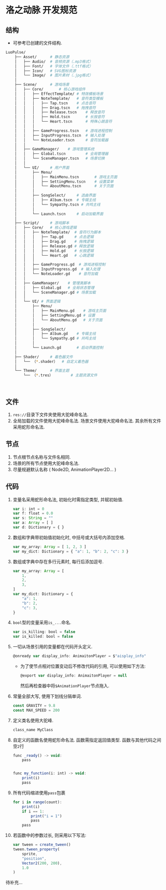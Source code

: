 

# 洛之动脉 开发规范

## 结构

- 可参考已创建的文件结构.

```bash
LuoPulse/
	├── Asset/		# 静态资源
	│	├── Audio/	# 音频资源（.mp3格式）
	│	├── Font/	# 字体文件（.ttf格式）
	│	├── Icon/	# SVG图标资源
	│	└── Image/	# 图片素材（.jpg格式）
	│
	├── Scene/		# 游戏场景
	│   ├── Core/		# 核心游戏组件
	│   │   ├── EffectTemplate/	# 特效模板场景
	│   │   ├── NoteTemplate/	# 音符类型模板
	│   │   │   ├── Tap.tscn	# 点击音符
	│   │   │   ├── Drag.tscn	# 拖拽音符
	│   │   │   ├── Release.tscn 	# 释放音符
	│   │   │   ├── Hold.tscn		# 长按音符
	│   │   │   └── Heart.tscn		# 特殊心跳音符
	│   │   │
	│   │   ├── GameProgress.tscn	# 游戏进程控制
	│   │   ├── InputProgress.tscn	# 输入处理
	│   │   └── NoteLoader.tscn		# 音符加载器
	│   │
	│   ├── GameManager/	# 游戏管理系统
	│   │   ├── Global.tscn			# 全局管理器
	│   │   └── SceneManager.tscn	# 场景切换
	│   │
	│   └── UI/		# 用户界面
	│       ├── Menu/
	│       │   ├── MainMenu.tscn		# 游戏主页面
	│       │   ├── SettingMenu.tscn	# 设置菜单
	│       │   └── AboutMenu.tscn		# 关于页面
	│       │
	│       ├── SongSelect/     # 选曲界面
	│       │   ├── Album.tscn  # 专辑主线
	│       │   └── Sympathy.tscn # 共鸣主线
	│       │
	│       └── Launch.tscn     # 启动加载界面
	│	
	├── Script/		# 游戏脚本
	│   ├── Core/	# 核心游戏逻辑
	│   │   ├── NoteTemplate/  # 音符行为脚本
	│   │   │   ├── Tap.gd     # 点击逻辑
	│   │   │   ├── Drag.gd    # 拖拽逻辑
	│   │   │   ├── Release.gd # 释放逻辑
	│   │   │   ├── Hold.gd    # 长按逻辑
	│   │   │   └── Heart.gd   # 心跳逻辑
	│   │   │
	│   │   ├── GameProgress.gd  # 游戏进程控制
	│   │   ├── InputProgress.gd  # 输入处理
	│   │   └── NoteLoader.gd    # 音符加载
	│   │
	│   ├── GameManager/	# 管理类脚本
	│   │   ├── Global.gd	# 全局状态管理
	│   │   └── SceneManager.gd # 场景加载
	│   │
	│   └── UI/	# 界面逻辑
	│       ├── Menu/          
	│       │   ├── MainMenu.gd    # 游戏主页面
	│       │   ├── SettingMenu.gd # 设置
	│       │   └── AboutMenu.gd   # 关于页面
	│       │
	│       ├── SongSelect/     
	│       │   ├── Album.gd	# 专辑主线
	│       │   └── Sympathy.gd # 共鸣主线
	│       │
	│       └── Launch.gd		# 启动界面控制
	│
	├── Shader/		# 着色器文件
	│   └── （*.shader）	# 自定义着色器
	│
	└── Theme/		# 界面主题
		└── （*.tres）		# 主题资源文件
```


​    

## 文件

1. `res://`目录下文件夹使用大驼峰命名法.
2. 全局加载的文件使用大驼峰命名法. 场景文件使用大驼峰命名法. 其余所有文件采用蛇形命名法.

## 节点

1. 节点根节点名称与文件名相同.
1. 场景的所有节点使用大驼峰命名法.
2. 尽量规避默认名称 ( Node2D, AnimationPlayer2D... )

## 代码

1. 变量名采用蛇形命名法, 初始化时需指定类型, 并赋初始值. 

    ```javascript
    var i: int = 0
    var f: float = 0.0
    var s: String = ""
    var a: Array = [ ]
    var d: Dictionary = { }
    ```
    
    
    
2. 数组和字典带初始值初始化时, 中括号或大括号内添加空格.

    ``` javascript
    var my_array: Array = [ 1, 2, 3 ]
    var my_dict: Dictionary = { "a": 1, "b": 2, "c": 3 }
    ```
    
    
    
3. 数组或字典中存在多行元素时, 每行后添加逗号.

    ```javascript
    var my_array: Array = [
        1,
        2,
        3,
    ]
    var my_dict: Dictionary = {
        "a": 1,
        "b": 2,
        "c": 3,
    }
    ```

    

2. `bool`型的变量采用`is_...`命名. 

    ```javascript
    var is_killing: bool = false
    var is_killed: bool = false
    ```
    
    
    
3. 一切从场景引用的变量都在代码开头定义. 

    ```javascript
    @onready var display_info: AnimaitonPlayer = $"aisplay_info"
    ```

	
	
	- 为了使节点相对位置变动后不修改代码的引用, 可以使用如下方法: 
	
	    ```javascript
	    @export var display_info: AnimaitonPlayer = null
	    ```
	
	    然后再检查器中将`$AnimationPlayer`节点拖入.



4. 常量全部大写, 使用下划线分隔单词.

    ```javascript
    const GRAVITY = 9.8
    const MAX_SPEED = 200
    ```

    


5. 定义类名使用大驼峰.

    ```javascript
    class_name MyClass
    ```

    

6. 自定义的函数名使用蛇形命名法. 函数需指定返回值类型. 函数与其他代码之间空`2`行

    ```javascript
    func _ready() -> void:
    	pass
    
    
    func my_function(i: int) -> void:
    	print(i)
    	pass
    ```

    

6. 所有代码缩进使用`pass`包裹

    ```javascript
    for i in range(count):
    	print(i)
    	if i == 1:
    		print("i = 1")
    		pass
    	pass
    ```

    

7. 若函数中的参数过长, 则采用以下写法: 

	```javascript
	var tween = create_tween()
	tween.tween_property(
    	sprite, 
    	"position", 
    	Vector2(200, 200), 
    	1.0
	)
	```



待补充...
